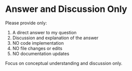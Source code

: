 # Answer and Discussion Only

Please provide only:
1. A direct answer to my question
2. Discussion and explanation of the answer
3. NO code implementation
4. NO file changes or edits
5. NO documentation updates

Focus on conceptual understanding and discussion only.